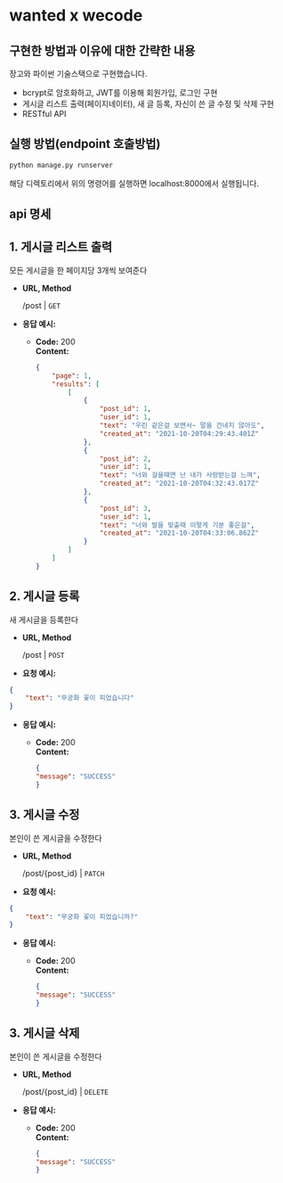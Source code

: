 # wanted x wecode

## 구현한 방법과 이유에 대한 간략한 내용

장고와 파이썬 기술스택으로 구현했습니다.
- bcrypt로 암호화하고, JWT를 이용해 회원가입, 로그인 구현
- 게시글 리스트 출력(페이지네이터), 새 글 등록, 자신이 쓴 글 수정 및 삭제 구현 
- RESTful API
## 실행 방법(endpoint 호출방법)

```python
python manage.py runserver
```
해당 디렉토리에서 위의 명령어를 실행하면 localhost:8000에서 실행됩니다. 
## api 명세

**1. 게시글 리스트 출력**
----
 모든 게시글을 한 페이지당 3개씩 보여준다

* **URL, Method**

  /post | `GET`

* **응답 예시:**

  * **Code:** 200 <br />
    **Content:**
    ```json
    {
        "page": 1,
        "results": [
            [
                {
                    "post_id": 1,
                    "user_id": 1,
                    "text": "우린 같은걸 보면서~ 말을 건네지 않아도",
                    "created_at": "2021-10-20T04:29:43.401Z"
                },
                {
                    "post_id": 2,
                    "user_id": 1,
                    "text": "너와 걸을때면 난 내가 사랑받는걸 느껴",
                    "created_at": "2021-10-20T04:32:43.017Z"
                },
                {
                    "post_id": 3,
                    "user_id": 1,
                    "text": "너와 발을 맞출때 이렇게 기분 좋은걸",
                    "created_at": "2021-10-20T04:33:06.862Z"
                }
            ]
        ]
    }
    ```

**2. 게시글 등록**
---
 새 게시글을 등록한다 

* **URL, Method**

  /post | `POST`

* **요청 예시:**

```json
{
	"text": "무궁화 꽃이 피었습니다"
}
```

* **응답 예시:**

  * **Code:** 200 <br />
    **Content:**
    ```json
    {
    "message": "SUCCESS"
    }
    ```


**3. 게시글 수정**
---
본인이 쓴 게시글을 수정한다

* **URL, Method**

  /post/{post_id} | `PATCH`

* **요청 예시:**

```json
{
	"text": "무궁화 꽃이 피었습니까?"
}
```

* **응답 예시:**

  * **Code:** 200 <br />
    **Content:**
    ```json
    {
    "message": "SUCCESS"
    }
    ```

**3. 게시글 삭제**
---
본인이 쓴 게시글을 수정한다

* **URL, Method**

  /post/{post_id} | `DELETE`

* **응답 예시:**

  * **Code:** 200 <br />
    **Content:**
    ```json
    {
    "message": "SUCCESS"
    }
    ```